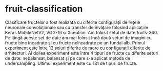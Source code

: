 # fruit-classification
Clasificare fructelor a fost realizată cu diferite configurații de rețele neuronale convoluționale sau cu transfer de învățare folosind aplicațiile Keras MobileNetV2, VGG-16 și Xception. Am folosit setul de date fruits-360. Pe lângă aceste set de date am mai folosit încă două seturi de imagini cu fructe bine încadrate și cu fructe neîncadrate pe un fundal alb.
Primul experiment este între 13 soiuri diferite de mere cu configurații diferite de arhitecturi.
Al doilea experiment este între 4 tipuri de fructe cu diferite seturi de date: nebalansat, balansat și pe care s-a aplicat metoda de undersampling.
Ultimul experiment este cu 131 de tipuri de fructe.

